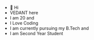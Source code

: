 - 👋 Hi
- VEDANT here
- I am 20 and
- I Love Coding
- I am currently pursuing my B.Tech and
- I am Second Year Student


